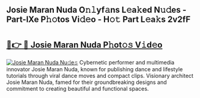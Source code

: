 ## Josie Maran Nuda O𝚗𝚕yf𝚊ns L𝚎a𝚔ed N𝚞𝚍es - Part-lXe P𝚑𝚘tos Vi𝚍𝚎o - H𝚘𝚝 Part L𝚎a𝚔s 2v2fF

# <h2><a href="http://kf5nxeq.oniu.top/?m=Josie+Maran+Nuda">🔗👉 🔴 Josie Maran Nuda P𝚑ot𝚘𝚜 V𝚒d𝚎o</a></h2>

[![Josie Maran Nuda Nu𝚍e𝚜](https://i.imgur.com/0qMVB7G.gif)](http://kf5nxeq.oniu.top/?m=Josie+Maran+Nuda)
Cybernetic performer and multimedia innovator Josie Maran Nuda, known for publishing dance and lifestyle tutorials through viral dance moves and compact clips. Visionary architect Josie Maran Nuda, famed for their groundbreaking designs and commitment to creating beautiful and functional spaces.  
